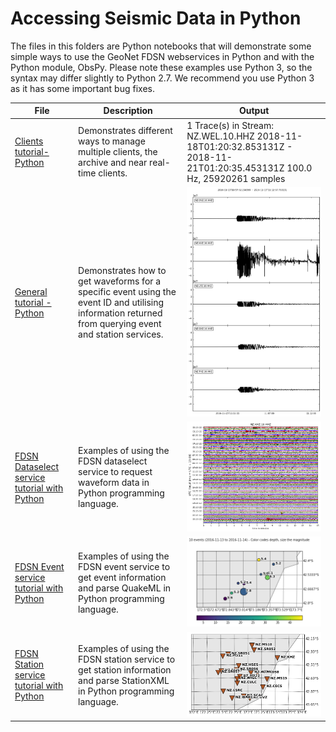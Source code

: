 # Accessing Seismic Data in Python

The files in this folders are Python notebooks that will demonstrate some simple ways to use the GeoNet FDSN webservices in Python and with the Python module, ObsPy. Please note these examples use Python 3, so the syntax may differ slightly to Python 2.7. We recommend you use Python 3 as it has some important bug fixes.

| File | Description | Output |
|------|-------------|--------|
| [Clients tutorial- Python](GeoNet_FDSN_demo_clients.ipynb) | Demonstrates different ways to manage multiple clients, the archive and near real-time clients. | 1 Trace(s) in Stream: NZ.WEL.10.HHZ 2018-11-18T01:20:32.853131Z - 2018-11-21T01:20:35.453131Z 100.0 Hz, 25920261 samples
|[General tutorial - Python](GeoNet_FDSN_demo_general.ipynb) | Demonstrates how to get waveforms for a specific event using the event ID and utilising information returned from querying event and station services.|<img src="waveform.png">
| [FDSN Dataselect service tutorial with Python](GeoNet_FDSN_demo_dataselect.ipynb) |Examples of using the FDSN dataselect service to request waveform data in Python programming language.|<img src="day_plot.png">
|[FDSN Event service tutorial with Python](GeoNet_FDSN_demo_event.ipynb) |Examples of using the FDSN event service to get event information and parse QuakeML in Python programming language.|<img src ="event.png">
| [FDSN Station service tutorial with Python](GeoNet_FDSN_demo_station.ipynb) |Examples of using the FDSN station service to get station information and parse StationXML in Python programming language.| <img src="station.png">

